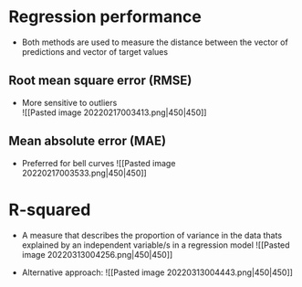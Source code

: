 # Regression performance
- Both methods are used to measure the distance between the vector of predictions and vector of target values
## Root mean square error (RMSE)
- More sensitive to outliers  
![[Pasted image 20220217003413.png|450|450]]

## Mean absolute error (MAE)
- Preferred for bell curves
![[Pasted image 20220217003533.png|450|450]]

# R-squared
- A measure that describes the proportion of variance in the data thats explained by an independent variable/s in a regression model
![[Pasted image 20220313004256.png|450|450]]

- Alternative approach:
![[Pasted image 20220313004443.png|450|450]]